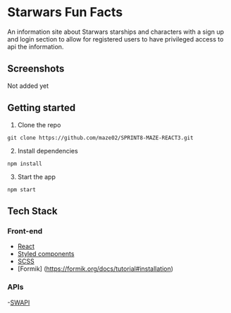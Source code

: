 # Starwars Fun Facts

An information site about Starwars starships and characters with a sign up and login section to allow for registered users to have privileged access to api the information.
## Screenshots

Not added yet

## Getting started

1. Clone the repo

```
git clone https://github.com/maze02/SPRINT8-MAZE-REACT3.git
```

2. Install dependencies

```
npm install
```

3. Start the app

```
npm start
```

## Tech Stack

### Front-end

- [React](https://reactjs.org/)
- [Styled components](https://styled-components.com/)
- [SCSS](https://sass-lang.com/documentation/)
- [Formik] (https://formik.org/docs/tutorial#installation)

### APIs

-[SWAPI](https://swapi.dev/)


